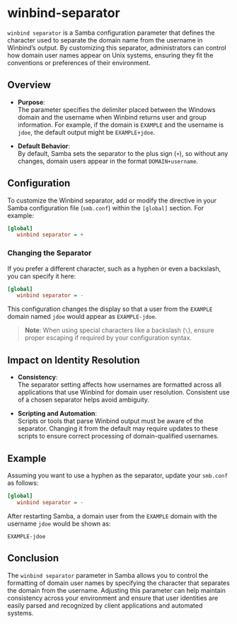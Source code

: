 # winbind-separator

`winbind separator` is a Samba configuration parameter that defines the character used to separate the domain name from the username in Winbind’s output. By customizing this separator, administrators can control how domain user names appear on Unix systems, ensuring they fit the conventions or preferences of their environment.

## Overview

- **Purpose**:  
  The parameter specifies the delimiter placed between the Windows domain and the username when Winbind returns user and group information. For example, if the domain is `EXAMPLE` and the username is `jdoe`, the default output might be `EXAMPLE+jdoe`.

- **Default Behavior**:  
  By default, Samba sets the separator to the plus sign (`+`), so without any changes, domain users appear in the format `DOMAIN+username`.

## Configuration

To customize the Winbind separator, add or modify the directive in your Samba configuration file (`smb.conf`) within the `[global]` section. For example:

```ini
[global]
   winbind separator = +
```

### Changing the Separator

If you prefer a different character, such as a hyphen or even a backslash, you can specify it here:

```ini
[global]
   winbind separator = -
```

This configuration changes the display so that a user from the `EXAMPLE` domain named `jdoe` would appear as `EXAMPLE-jdoe`.

> **Note**: When using special characters like a backslash (`\`), ensure proper escaping if required by your configuration syntax.

## Impact on Identity Resolution

- **Consistency**:  
  The separator setting affects how usernames are formatted across all applications that use Winbind for domain user resolution. Consistent use of a chosen separator helps avoid ambiguity.

- **Scripting and Automation**:  
  Scripts or tools that parse Winbind output must be aware of the separator. Changing it from the default may require updates to these scripts to ensure correct processing of domain-qualified usernames.

## Example

Assuming you want to use a hyphen as the separator, update your `smb.conf` as follows:

```ini
[global]
   winbind separator = -
```

After restarting Samba, a domain user from the `EXAMPLE` domain with the username `jdoe` would be shown as:

```
EXAMPLE-jdoe
```

## Conclusion

The `winbind separator` parameter in Samba allows you to control the formatting of domain user names by specifying the character that separates the domain from the username. Adjusting this parameter can help maintain consistency across your environment and ensure that user identities are easily parsed and recognized by client applications and automated systems.

